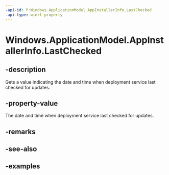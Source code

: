 ```yaml
---
-api-id: P:Windows.ApplicationModel.AppInstallerInfo.LastChecked
-api-type: winrt property
---
```


# Windows.ApplicationModel.AppInstallerInfo.LastChecked

<!--
public System.DateTimeOffset LastChecked { get; }
-->


## -description

Gets a value indicating the date and time when deployment service last checked for updates.

## -property-value

The date and time when deployment service last checked for updates.

## -remarks

## -see-also

## -examples



